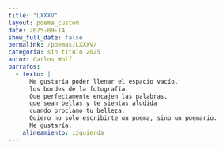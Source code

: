 ```yaml
---
title: "LXXXV"
layout: poema_custom
date: 2025-09-14
show_full_date: false
permalink: /poemas/LXXXV/
categoria: sin titulo 2025
autor: Carlos Wolf
parrafos:
  - texto: |
      Me gustaría poder llenar el espacio vacío,
      los bordes de la fotografía.
      Que perfectamente encajen las palabras,
      que sean bellas y te sientas aludida
      cuando proclamo tu belleza.
      Quiero no solo escribirte un poema, sino un poemario.
      Me gustaría.
    alineamiento: izquierda
---
```

